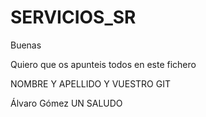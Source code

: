 # SERVICIOS_SR

Buenas 

Quiero que os apunteis todos en este fichero 

NOMBRE Y APELLIDO Y VUESTRO GIT

Álvaro Gómez
UN SALUDO 



